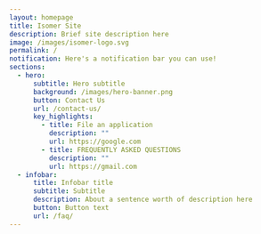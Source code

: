 ```yaml
---
layout: homepage
title: Isomer Site
description: Brief site description here
image: /images/isomer-logo.svg
permalink: /
notification: Here's a notification bar you can use!
sections:
  - hero:
      subtitle: Hero subtitle
      background: /images/hero-banner.png
      button: Contact Us
      url: /contact-us/
      key_highlights:
        - title: File an application
          description: ""
          url: https://google.com
        - title: FREQUENTLY ASKED QUESTIONS
          description: ""
          url: https://gmail.com
  - infobar:
      title: Infobar title
      subtitle: Subtitle
      description: About a sentence worth of description here
      button: Button text
      url: /faq/
---
```

